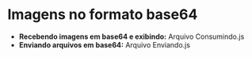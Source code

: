 # Imagens no formato base64

- **Recebendo imagens em base64 e exibindo:** Arquivo Consumindo.js
- **Enviando arquivos em base64:** Arquivo Enviando.js
